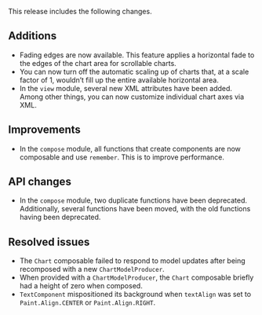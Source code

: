 This release includes the following changes.

## Additions

- Fading edges are now available. This feature applies a horizontal fade to the edges of the chart area for scrollable charts.
- You can now turn off the automatic scaling up of charts that, at a scale factor of 1, wouldn’t fill up the entire available horizontal area.
- In the `view` module, several new XML attributes have been added. Among other things, you can now customize individual chart axes via XML.

## Improvements

- In the `compose` module, all functions that create components are now composable and use `remember`. This is to improve performance.

## API changes

- In the `compose` module, two duplicate functions have been deprecated. Additionally, several functions have been moved, with the old functions having been deprecated.

## Resolved issues

- The `Chart` composable failed to respond to model updates after being recomposed with a new `ChartModelProducer`.
- When provided with a `ChartModelProducer`, the `Chart` composable briefly had a height of zero when composed.
- `TextComponent` mispositioned its background when `textAlign` was set to `Paint.Align.CENTER` or `Paint.Align.RIGHT`.
